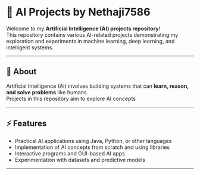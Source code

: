 # 🤖 AI Projects by Nethaji7586

Welcome to my **Artificial Intelligence (AI) projects repository**!  
This repository contains various AI-related projects demonstrating my exploration and experiments in machine learning, deep learning, and intelligent systems.  

---

## 🧠 About

Artificial Intelligence (AI) involves building systems that can **learn, reason, and solve problems** like humans.  
Projects in this repository aim to explore AI concepts

---

## ⚡ Features

- Practical AI applications using Java, Python, or other languages  
- Implementation of AI concepts from scratch and using libraries  
- Interactive programs and GUI-based AI apps  
- Experimentation with datasets and predictive models  

---

